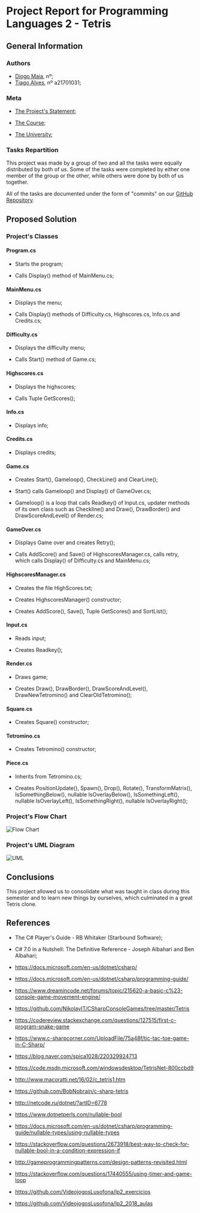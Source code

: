 # Project Report for Programming Languages 2 - Tetris

## General Information

### Authors

* [Diogo Maia][DM], nº;
* [Tiago Alves][TA], nº a21701031;

### Meta

* [The Project's Statement][REF1];

* [The Course][LAMV];

* [The University][ULHT];

### Tasks Repartition

This project was made by a group of two and all the tasks were equally distributed by both of us. Some of the tasks were completed by either one member of the group or the other, while others were done by both of us together.

All of the tasks are documented under the form of "commits" on our [GitHub Repository][GH].

## Proposed Solution

### Project's Classes

#### Program.cs

* Starts the program;

* Calls Display() method of MainMenu.cs;

#### MainMenu.cs

* Displays the menu;

* Calls Display() methods of Difficulty.cs, Highscores.cs, Info.cs and Credits.cs;

#### Difficulty.cs

* Displays the difficulty menu;

* Calls Start() method of Game.cs;

#### Highscores.cs

* Displays the highscores;

* Calls Tuple GetScores();

#### Info.cs

* Displays info;

#### Credits.cs

* Displays credits;

#### Game.cs

*  Creates Start(), Gameloop(), CheckLine() and ClearLine();

* Start() calls Gameloop() and Display() of GameOver.cs;

* Gameloop() is a loop that calls Readkey() of Input.cs, updater methods of its own class such as Checkline() and Draw(), DrawBorder() and DrawScoreAndLevel() of Render.cs;

#### GameOver.cs

* Displays Game over and creates Retry();

* Calls AddScore() and Save() of HighscoresManager.cs, calls retry, which calls Display() of Difficulty.cs and MainMenu.cs;

#### HighscoresManager.cs

* Creates the file HighScores.txt;

* Creates HighscoresManager() constructor;

* Creates AddScore(), Save(), Tuple GetScores() and SortList();

#### Input.cs

* Reads input;

* Creates Readkey();

#### Render.cs

* Draws game;

* Creates Draw(), DrawBorder(), DrawScoreAndLevel(), DrawNewTetromino() and ClearOldTetromino();

#### Square.cs

* Creates Square() constructor;

#### Tetromino.cs

* Creates Tetromino() constructor;

#### Piece.cs

* Inherits from Tetromino.cs;

* Creates PositionUpdate(), Spawn(), Drop(), Rotate(), TransformMatrix(), IsSomethingBelow(), nullable IsOverlayBelow(), IsSomethingLeft(), nullable IsOverlayLeft(), IsSomethingRight(), nullable IsOverlayRight();

### Project's Flow Chart

![Flow Chart](./Images/FlowChartTetris.png)


### Project's UML Diagram

![UML](./Images/UMLTetris.png)

## Conclusions

This project allowed us to consolidate what was taught in class during this semester and to learn new things by ourselves, which culminated in a great Tetris clone.

## References

* The C# Player's Guide - RB Whitaker (Starbound Software);

* C# 7.0 in a Nutshell: The Definitive Reference -  Joseph Albahari and Ben Albahari;

* https://docs.microsoft.com/en-us/dotnet/csharp/

* https://docs.microsoft.com/en-us/dotnet/csharp/programming-guide/

* https://www.dreamincode.net/forums/topic/215620-a-basic-c%23-console-game-movement-engine/

* https://github.com/NikolayIT/CSharpConsoleGames/tree/master/Tetris

* https://codereview.stackexchange.com/questions/127515/first-c-program-snake-game

* https://www.c-sharpcorner.com/UploadFile/75a48f/tic-tac-toe-game-in-C-Sharp/

* https://blog.naver.com/spica1028/220329924713

* https://code.msdn.microsoft.com/windowsdesktop/TetrisNet-800ccbd9

* http://www.macoratti.net/16/02/c_tetris1.htm

* https://github.com/BobNobrain/c-sharp-tetris

* http://netcode.ru/dotnet/?artID=6778

* https://www.dotnetperls.com/nullable-bool

* https://docs.microsoft.com/en-us/dotnet/csharp/programming-guide/nullable-types/using-nullable-types

* https://stackoverflow.com/questions/2673918/best-way-to-check-for-nullable-bool-in-a-condition-expression-if

* http://gameprogrammingpatterns.com/design-patterns-revisited.html

* https://stackoverflow.com/questions/17440555/using-timer-and-game-loop

* https://github.com/VideojogosLusofona/lp2_exercicios

* https://github.com/VideojogosLusofona/lp2_2018_aulas

[DM]:https://github.com/IssaMaia
[TA]:https://github.com/synpse
[LAMV]:https://www.ulusofona.pt/licenciatura/aplicacoes-multimedia-e-videojogos
[ULHT]:https://www.ulusofona.pt/
[REF1]:https://github.com/VideojogosLusofona/lp2_2018_p2
[GH]:https://github.com/synpse/lp2p2
